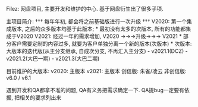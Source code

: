 
Filez: 网盘项目, 主要开发和维护的中心. 基于网盘衍生出了很多子项.

主项目简介:
  ††† 每年年初, 都会将之前基础版进行一次升级 †††
  V2020:
    第一个集成版本, 之后的众多版本均基于此版本;
    * 最初没有太多的次版本, 所有的功能都集成于V2020
  V2021:
    经过一年的需求增加, V2020 →→→升级→→→ V2021
    * 部分客户需要定制的内容过多, 就要为客户单独分离一个新的版本(次版本)
    * 次版本: 大版本的迭代版(从主分支继承, 自成次分支, 不再汇入主分支)
      - v2021.1(DCZ)
      - v2021.2(大巴一期)
      - v2021.3(大巴二期)

目前维护的大版本:
  v2020: 主版本
  v2021: 主版本
  创信版: 朱雀/凌云
  非创信版: v6.0 / v6.1

遇到开发和QA都拿不准的问题, QA有义务把需求确定一下.
QA提bug一定要有依据, 把相关的要求列出来
